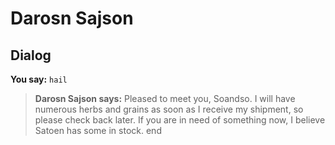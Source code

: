 # Darosn Sajson


## Dialog

**You say:** `hail`



>**Darosn Sajson says:** Pleased to meet you, Soandso. I will have numerous herbs and grains as soon as I receive my shipment, so please check back later. If you are in need of something now, I believe Satoen has some in stock.
end
